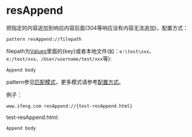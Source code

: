 # resAppend

把指定的内容追加到响应内容后面(304等响应没有内容无法追加)，配置方式：

	pattern resAppend://filepath

filepath为[Values](http://local.whistlejs.com/#values)里面的{key}或者本地文件(如：`e:\test\xxx`、`e:/test/xxx`、`/User/username/test/xxx`等):

	Append body

pattern参见[匹配模式](../pattern.html)，更多模式请参考[配置方式](../mode.html)。

例子：

	www.ifeng.com resAppend://{test-resAppend.html}


test-resAppend.html:

	Append body
